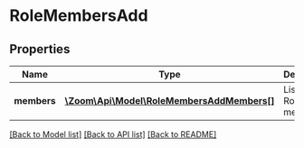 # RoleMembersAdd

## Properties
Name | Type | Description | Notes
------------ | ------------- | ------------- | -------------
**members** | [**\Zoom\Api\Model\RoleMembersAddMembers[]**](RoleMembersAddMembers.md) | List of Role&#39;s members | [optional] 

[[Back to Model list]](../README.md#documentation-for-models) [[Back to API list]](../README.md#documentation-for-api-endpoints) [[Back to README]](../README.md)


